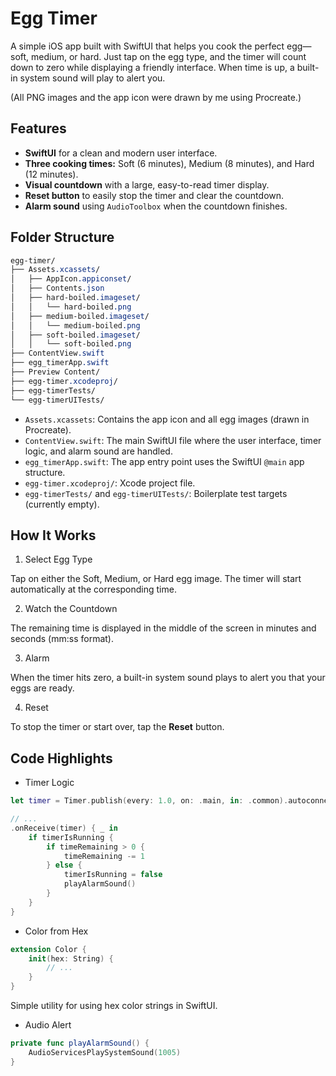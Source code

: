 # Egg Timer

A simple iOS app built with SwiftUI that helps you cook the perfect egg—soft, medium, or hard. Just tap on the egg type, and the timer will count down to zero while displaying a friendly interface. When time is up, a built-in system sound will play to alert you.

(All PNG images and the app icon were drawn by me using Procreate.) 

## Features

- **SwiftUI** for a clean and modern user interface.
- **Three cooking times:** Soft (6 minutes), Medium (8 minutes), and Hard (12 minutes).
- **Visual countdown** with a large, easy-to-read timer display.
- **Reset button** to easily stop the timer and clear the countdown.
- **Alarm sound** using `AudioToolbox` when the countdown finishes.

## Folder Structure

```css
egg-timer/
├── Assets.xcassets/
│   ├── AppIcon.appiconset/
│   ├── Contents.json
│   ├── hard-boiled.imageset/
│   │   └── hard-boiled.png
│   ├── medium-boiled.imageset/
│   │   └── medium-boiled.png
│   ├── soft-boiled.imageset/
│   │   └── soft-boiled.png
├── ContentView.swift
├── egg_timerApp.swift
├── Preview Content/
├── egg-timer.xcodeproj/
├── egg-timerTests/
└── egg-timerUITests/
```

- `Assets.xcassets`: Contains the app icon and all egg images (drawn in Procreate).
- `ContentView.swift`: The main SwiftUI file where the user interface, timer logic, and alarm sound are handled.
- `egg_timerApp.swift`: The app entry point uses the SwiftUI `@main` app structure.
- `egg-timer.xcodeproj/`: Xcode project file.
- `egg-timerTests/` and `egg-timerUITests/`: Boilerplate test targets (currently empty).

## How It Works

1. Select Egg Type

Tap on either the Soft, Medium, or Hard egg image. The timer will start automatically at the corresponding time.

2. Watch the Countdown

The remaining time is displayed in the middle of the screen in minutes and seconds (mm:ss format).

3. Alarm

When the timer hits zero, a built-in system sound plays to alert you that your eggs are ready.

4. Reset

To stop the timer or start over, tap the **Reset** button.

## Code Highlights

- Timer Logic

```swift
let timer = Timer.publish(every: 1.0, on: .main, in: .common).autoconnect()

// ...
.onReceive(timer) { _ in
    if timerIsRunning {
        if timeRemaining > 0 {
            timeRemaining -= 1
        } else {
            timerIsRunning = false
            playAlarmSound()
        }
    }
}
```

- Color from Hex

```swift
extension Color {
    init(hex: String) {
        // ...
    }
}
```

Simple utility for using hex color strings in SwiftUI.

- Audio Alert

```swift
private func playAlarmSound() {
    AudioServicesPlaySystemSound(1005)
}
```










